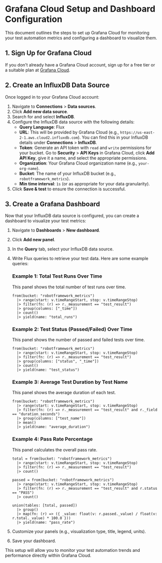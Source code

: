# Grafana Cloud Setup and Dashboard Configuration

This document outlines the steps to set up Grafana Cloud for monitoring your test automation metrics and configuring a dashboard to visualize them.

## 1. Sign Up for Grafana Cloud

If you don't already have a Grafana Cloud account, sign up for a free tier or a suitable plan at [Grafana Cloud](https://grafana.com/products/cloud/).

## 2. Create an InfluxDB Data Source

Once logged in to your Grafana Cloud account:

1. Navigate to **Connections** > **Data sources**.
2. Click **Add new data source**.
3. Search for and select **InfluxDB**.
4. Configure the InfluxDB data source with the following details:
   - **Query Language**: Flux
   - **URL**: This will be provided by Grafana Cloud (e.g., `https://us-east-2-1.aws.cloud2.influxdb.com`). You can find this in your InfluxDB details under **Connections** > **InfluxDB**.
   - **Token**: Generate an API token with `read` and `write` permissions for your bucket. Go to **Security** > **API Keys** in Grafana Cloud, click **Add API Key**, give it a name, and select the appropriate permissions.
   - **Organization**: Your Grafana Cloud organization name (e.g., `your-org-name`).
   - **Bucket**: The name of your InfluxDB bucket (e.g., `robotframework_metrics`).
   - **Min time interval**: `1s` (or as appropriate for your data granularity).
5. Click **Save & test** to ensure the connection is successful.

## 3. Create a Grafana Dashboard

Now that your InfluxDB data source is configured, you can create a dashboard to visualize your test metrics:

1. Navigate to **Dashboards** > **New dashboard**.
2. Click **Add new panel**.
3. In the **Query** tab, select your InfluxDB data source.
4. Write Flux queries to retrieve your test data. Here are some example queries:

   ### Example 1: Total Test Runs Over Time
   This panel shows the total number of test runs over time.

   ```flux
   from(bucket: "robotframework_metrics")
     |> range(start: v.timeRangeStart, stop: v.timeRangeStop)
     |> filter(fn: (r) => r._measurement == "test_result")
     |> group(columns: ["_time"])
     |> count()
     |> yield(name: "total_runs")
   ```

   ### Example 2: Test Status (Passed/Failed) Over Time
   This panel shows the number of passed and failed tests over time.

   ```flux
   from(bucket: "robotframework_metrics")
     |> range(start: v.timeRangeStart, stop: v.timeRangeStop)
     |> filter(fn: (r) => r._measurement == "test_result")
     |> group(columns: ["status", "_time"])
     |> count()
     |> yield(name: "test_status")
   ```

   ### Example 3: Average Test Duration by Test Name
   This panel shows the average duration of each test.

   ```flux
   from(bucket: "robotframework_metrics")
     |> range(start: v.timeRangeStart, stop: v.timeRangeStop)
     |> filter(fn: (r) => r._measurement == "test_result" and r._field == "duration_seconds")
     |> group(columns: ["test_name"])
     |> mean()
     |> yield(name: "average_duration")
   ```

   ### Example 4: Pass Rate Percentage
   This panel calculates the overall pass rate.

   ```flux
   total = from(bucket: "robotframework_metrics")
     |> range(start: v.timeRangeStart, stop: v.timeRangeStop)
     |> filter(fn: (r) => r._measurement == "test_result")
     |> count()

   passed = from(bucket: "robotframework_metrics")
     |> range(start: v.timeRangeStart, stop: v.timeRangeStop)
     |> filter(fn: (r) => r._measurement == "test_result" and r.status == "PASS")
     |> count()

   union(tables: [total, passed])
     |> group()
     |> map(fn: (r) => ({ _value: float(v: r.passed._value) / float(v: r.total._value) * 100.0 }))
     |> yield(name: "pass_rate")
   ```

5. Customize your panels (e.g., visualization type, title, legend, units).
6. Save your dashboard.

This setup will allow you to monitor your test automation trends and performance directly within Grafana Cloud.

